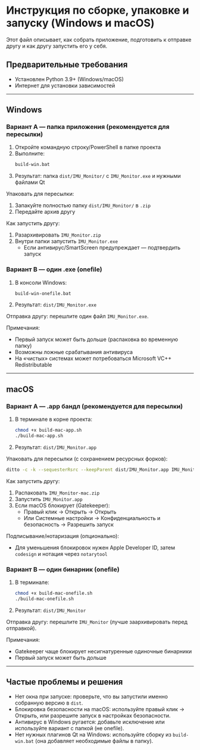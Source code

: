 # Инструкция по сборке, упаковке и запуску (Windows и macOS)

Этот файл описывает, как собрать приложение, подготовить к отправке другу и как другу запустить его у себя.

## Предварительные требования
- Установлен Python 3.9+ (Windows/macOS)
- Интернет для установки зависимостей

---

## Windows

### Вариант A — папка приложения (рекомендуется для пересылки)
1. Откройте командную строку/PowerShell в папке проекта
2. Выполните:
   ```bat
   build-win.bat
   ```
3. Результат: папка `dist/IMU_Monitor/` с `IMU_Monitor.exe` и нужными файлами Qt

Упаковать для пересылки:
1. Запакуйте полностью папку `dist/IMU_Monitor/` в `.zip`
2. Передайте архив другу

Как запустить другу:
1. Разархивировать `IMU_Monitor.zip`
2. Внутри папки запустить `IMU_Monitor.exe`
   - Если антивирус/SmartScreen предупреждает — подтвердить запуск

### Вариант B — один .exe (onefile)
1. В консоли Windows:
   ```bat
   build-win-onefile.bat
   ```
2. Результат: `dist/IMU_Monitor.exe`

Отправка другу: перешлите один файл `IMU_Monitor.exe`.

Примечания:
- Первый запуск может быть дольше (распаковка во временную папку)
- Возможны ложные срабатывания антивируса
- На «чистых» системах может потребоваться Microsoft VC++ Redistributable

---

## macOS

### Вариант A — .app бандл (рекомендуется для пересылки)
1. В терминале в корне проекта:
   ```bash
   chmod +x build-mac-app.sh
   ./build-mac-app.sh
   ```
2. Результат: `dist/IMU_Monitor.app`

Упаковать для пересылки (с сохранением ресурсных форков):
```bash
ditto -c -k --sequesterRsrc --keepParent dist/IMU_Monitor.app IMU_Monitor-mac.zip
```

Как запустить другу:
1. Распаковать `IMU_Monitor-mac.zip`
2. Запустить `IMU_Monitor.app`
3. Если macOS блокирует (Gatekeeper):
   - Правый клик → Открыть → Открыть
   - Или Системные настройки → Конфиденциальность и безопасность → Разрешить запуск

Подписывание/нотаризация (опционально):
- Для уменьшения блокировок нужен Apple Developer ID, затем `codesign` и нотация через `notarytool`

### Вариант B — один бинарник (onefile)
1. В терминале:
   ```bash
   chmod +x build-mac-onefile.sh
   ./build-mac-onefile.sh
   ```
2. Результат: `dist/IMU_Monitor`

Отправка другу: перешлите `IMU_Monitor` (лучше заархивировать перед отправкой).

Примечания:
- Gatekeeper чаще блокирует несигнатуренные одиночные бинарники
- Первый запуск может быть дольше

---

## Частые проблемы и решения
- Нет окна при запуске: проверьте, что вы запустили именно собранную версию в `dist`.
- Блокировка безопасности на macOS: используйте правый клик → Открыть, или разрешите запуск в настройках безопасности.
- Антивирус в Windows ругается: добавьте исключение или используйте вариант с папкой (не onefile).
- Нет нужных плагинов Qt на Windows: используйте сборку из `build-win.bat` (она добавляет необходимые файлы в папку).


